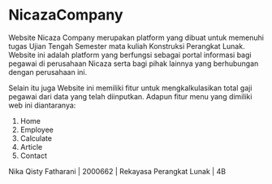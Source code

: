 # NicazaCompany
Website Nicaza Company merupakan platform yang dibuat 
untuk memenuhi tugas Ujian Tengah Semester mata kuliah Konstruksi Perangkat Lunak.
Website ini adalah platform yang berfungsi sebagai portal informasi bagi pegawai di 
perusahaan Nicaza serta bagi pihak lainnya yang berhubungan dengan perusahaan ini.

Selain itu juga Website ini memiliki fitur untuk mengkalkulasikan total gaji pegawai
dari data yang telah diinputkan. Adapun fitur menu yang dimiliki web ini diantaranya:
1. Home
2. Employee
3. Calculate
4. Article
5. Contact

 Nika Qisty Fatharani | 2000662 |
 Rekayasa Perangkat Lunak | 4B

